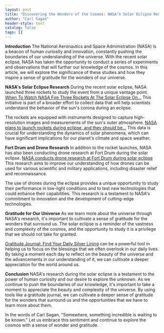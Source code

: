 ```yaml
---
layout: post
title: "Discovering the Wonders of the Cosmos: NASA's Solar Eclipse Research and Gratitude for Our Universe"
author: "Carl Sagan"
header-style: text
catalog: false
tags: []
---
```


**Introduction**
The National Aeronautics and Space Administration (NASA) is a beacon of human curiosity and innovation, constantly pushing the boundaries of our understanding of the universe. With the recent solar eclipse, NASA has taken the opportunity to conduct a series of experiments and observations that will further our knowledge of the cosmos. In this article, we will explore the significance of these studies and how they inspire a sense of gratitude for the wonders of our universe.

**NASA's Solar Eclipse Research**
During the recent solar eclipse, NASA launched three rockets to study the event from a unique vantage point. [When To Watch NASA Fire Three Rockets At The Solar Eclipse On...](https://www.nasa.gov/content/goddard/when-to-watch-nasa-fire-three-rockets-at-the-solar-eclipse) This initiative is part of a broader effort to collect data that will help scientists understand the behavior of the sun's corona during an eclipse.

The rockets are equipped with instruments designed to capture high-resolution images and measurements of the sun's outer atmosphere. [NASA plans to launch rockets during eclipse, and they should be...](https://www.space.com/nasa-launches-rockets-during-eclipse.html) This data is crucial for understanding the dynamics of solar phenomena, which can have significant implications for our planet's climate and space weather.

**Fort Drum and Drone Research**
In addition to the rocket launches, NASA has also been conducting drone research at Fort Drum during the solar eclipse. [NASA conducts drone research at Fort Drum during solar eclipse](https://www.drum.army.mil/News/Article/2123763/nasa-conducts-drone-research-at-fort-drum-during-solar-eclipse/) This research aims to improve our understanding of how drones can be used for various scientific and military applications, including disaster relief and reconnaissance.

The use of drones during the eclipse provides a unique opportunity to study their performance in low-light conditions and to test new technologies that could enhance their capabilities. This research is a testament to NASA's commitment to innovation and the development of cutting-edge technologies.

**Gratitude for Our Universe**
As we learn more about the universe through NASA's research, it's important to cultivate a sense of gratitude for the wonders that surround us. The solar eclipse is a reminder of the vastness and complexity of the cosmos, and the opportunity to study it is a privilege that we should not take for granted.

[Gratitude Journal: Find Your Daily Silver Lining](https://www.amazon.com/Gratitude-Journal-Daily-Silver-Lining/dp/B07QYQ3Q6G) can be a powerful tool in helping us to focus on the blessings that we often overlook in our daily lives. By taking a moment each day to reflect on the beauty of the universe and the advancements in our understanding of it, we can cultivate a deeper appreciation for the world around us.

**Conclusion**
NASA's research during the solar eclipse is a testament to the power of human curiosity and our desire to explore the unknown. As we continue to push the boundaries of our knowledge, it's important to take a moment to appreciate the beauty and complexity of the universe. By using tools like a gratitude journal, we can cultivate a deeper sense of gratitude for the wonders that surround us and the opportunities that we have to learn more about them.

In the words of Carl Sagan, "Somewhere, something incredible is waiting to be known." Let us embrace this sentiment and continue to explore the cosmos with a sense of wonder and gratitude.